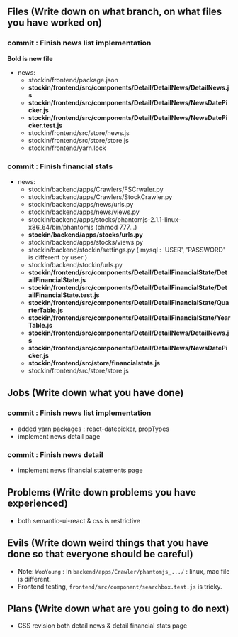 ## Files (Write down on what branch, on what files you have worked on)
### commit : Finish news list implementation
**Bold is new file** 
- news:
  - stockin/frontend/package.json 
  - **stockin/frontend/src/components/Detail/DetailNews/DetailNews.js**
  - **stockin/frontend/src/components/Detail/DetailNews/NewsDatePicker.js**
  - **stockin/frontend/src/components/Detail/DetailNews/NewsDatePicker.test.js**
  - stockin/frontend/src/store/news.js
  - stockin/frontend/src/store/store.js
  - stockin/frontend/yarn.lock
  
### commit : Finish financial stats
- news:
  - stockin/backend/apps/Crawlers/FSCrwaler.py 
  - stockin/backend/apps/Crawlers/StockCrawler.py
  - stockin/backend/apps/news/urls.py
  - stockin/backend/apps/news/views.py
  - stockin/backend/apps/stocks/phantomjs-2.1.1-linux-x86_64/bin/phantomjs (chmod 777...) 
  - **stockin/backend/apps/stocks/urls.py**
  - stockin/backend/apps/stocks/views.py
  - stockin/backend/stockin/settings.py ( mysql : 'USER', 'PASSWORD' is different by user )
  - stockin/backend/stockin/urls.py
  - **stockin/frontend/src/components/Detail/DetailFinancialState/DetailFinancialState.js**
  - **stockin/frontend/src/components/Detail/DetailFinancialState/DetailFinancialState.test.js**
  - **stockin/frontend/src/components/Detail/DetailFinancialState/QuarterTable.js**
  - **stockin/frontend/src/components/Detail/DetailFinancialState/YearTable.js**
  - **stockin/frontend/src/components/Detail/DetailNews/DetailNews.js**
  - **stockin/frontend/src/components/Detail/DetailNews/NewsDatePicker.js**
  - **stockin/frontend/src/store/financialstats.js**
  - stockin/frontend/src/store/store.js


## Jobs (Write down what you have done)
### commit : Finish news list implementation
- added yarn packages : react-datepicker, propTypes
- implement news detail page
### commit : Finish news detail
- implement news financial statements page

## Problems (Write down problems you have experienced)
- both semantic-ui-react & css is restrictive

## Evils (Write down weird things that you have done so that everyone should be careful)
- Note: ```WooYoung``` : In ```backend/apps/Crawler/phantomjs_.../``` : linux, mac file is different.
- Frontend testing, ```frontend/src/component/searchbox.test.js``` is tricky.

## Plans (Write down what are you going to do next)
- CSS revision both detail news & detail financial stats page
